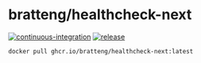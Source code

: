 # bratteng/healthcheck-next

[![continuous-integration](https://github.com/bratteng/docker-healthcheck-next/actions/workflows/ci.yml/badge.svg?branch=develop)](https://github.com/bratteng/docker-healthcheck-next/actions/workflows/ci.yml)
[![release](https://github.com/bratteng/docker-healthcheck-next/actions/workflows/release.yml/badge.svg?branch=main)](https://github.com/bratteng/docker-healthcheck-next/actions/workflows/release.yml)

```console
docker pull ghcr.io/bratteng/healthcheck-next:latest
```
